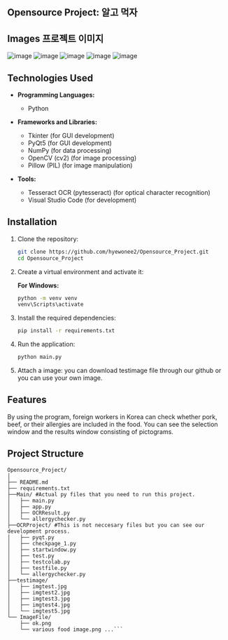 ## Opensource Project: 알고 먹자

## Images 프로젝트 이미지
![image](https://github.com/hyewonee2/Opensource_Project/assets/165885976/efdcfb1b-b269-455d-ad63-53e3e195026e)
![image](https://github.com/hyewonee2/Opensource_Project/assets/165885976/d2114204-55b8-49ad-b96d-a2abba365e0a)
![image](https://github.com/hyewonee2/Opensource_Project/assets/165885976/f74bf9bf-b2ac-4d02-809c-561e7dd424ed)
![image](https://github.com/hyewonee2/Opensource_Project/assets/165885976/ea08257c-2a52-4cc7-be5b-fe5e3ad4d972)
![image](https://github.com/hyewonee2/Opensource_Project/assets/165885976/e94b8784-f9dd-4391-b919-100101256e5a)





 ## Technologies Used

- **Programming Languages:**
  - Python

- **Frameworks and Libraries:**
  - Tkinter (for GUI development)
  - PyQt5 (for GUI development)
  - NumPy (for data processing)
  - OpenCV (cv2) (for image processing)
  - Pillow (PIL) (for image manipulation)

- **Tools:**
  - Tesseract OCR (pytesseract) (for optical character recognition)
  - Visual Studio Code (for development)

## Installation

1. Clone the repository:
    ```bash
    git clone https://github.com/hyewonee2/Opensource_Project.git
    cd Opensource_Project
    ```

2. Create a virtual environment and activate it:

    **For Windows:**
    ```bash
    python -m venv venv
    venv\Scripts\activate
    ```

3. Install the required dependencies:
    ```bash
    pip install -r requirements.txt
    ```

4. Run the application:
    ```bash
    python main.py
    ```
5. Attach a image:
 you can download testimage file through our github or you can use your own image.

## Features
  By using the program, foreign workers in Korea can check whether pork, beef, or their allergies are included in the food. You can see the selection window and the results window consisting of pictograms.
  
## Project Structure

```  
Opensource_Project/
│
├── README.md
├── requirements.txt
├──Main/ #Actual py files that you need to run this project.
│   ├── main.py
│   ├── app.py
│   ├── OCRResult.py
│   └── allergychecker.py
├──OCRProject/ #This is not neccesary files but you can see our development process.
│   ├── pyqt.py
│   ├── checkpage_1.py
│   ├── startwindow.py
│   ├── test.py
│   ├── testcolab.py
│   ├── testfile.py
│   └── allergychecker.py
├──testimage/
│   ├── imgtest.jpg
│   ├── imgtest2.jpg
│   ├── imgtest3.jpg
│   ├── imgtest4.jpg
│   └── imgtest5.jpg
└── ImageFile/
    ├── ok.png
    └── various food image.png ...```
